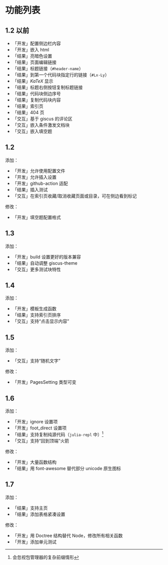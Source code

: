 # 功能列表
## 1.2 以前
- 「开发」配置侧边栏内容
- 「开发」嵌入 html
- 「结果」亮暗色设置
- 「结果」页面编辑链接
- 「结果」标题链接（`#header-name`）
- 「结果」到第一个代码块指定行的链接（`#Lx-Ly`）
- 「结果」$KaTeX$ 显示
- 「结果」标题右侧按钮复制标题链接
- 「结果」代码块侧边序号
- 「结果」复制代码块内容
- 「结果」索引页
- 「结果」404 页
- 「交互」基于 giscus 的评论区
- 「交互」嵌入条件激发文档块
- 「交互」嵌入填空题

## 1.2
添加：
- 「开发」允许使用配置文件
- 「开发」允许插入设置
- 「开发」github-action 适配
- 「结果」插入测试
- 「交互」在索引页收藏/取消收藏页面或目录，可在侧边看到标记

修改：
- 「开发」填空题配置格式

## 1.3
添加：
- 「开发」build 设置更好的版本兼容
- 「结果」自动调整 giscus-theme
- 「交互」更多测试块特性

## 1.4
添加：
- 「开发」模板生成函数
- 「结果」支持索引页排序
- 「交互」支持“点击显示内容”

## 1.5
添加：
- 「交互」支持“随机文字”

修改：
- 「开发」PagesSetting 类型可变

## 1.6
添加：
- 「开发」ignore 设置项
- 「开发」foot_direct 设置项
- 「结果」支持复制纯源代码（`julia-repl` 中）[^1]
- 「交互」支持“回到顶端”火箭

修改：
- 「开发」大量函数结构
- 「结果」用 font-awesome 替代部分 unicode 原生图标

## 1.7
添加：
- 「结果」支持主页
- 「结果」添加表格紧凑设置

修改：
- 「开发」用 Doctree 结构替代 Node，修改所有相关函数
- 「开发」添加单元测试

[^1]: 会忽视包管理器的复杂前缀情形
